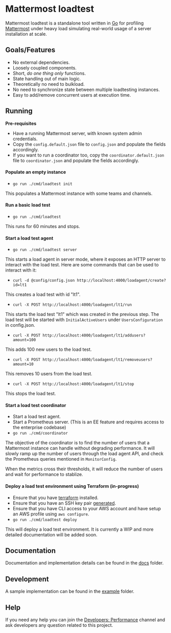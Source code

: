 # Mattermost loadtest

Mattermost loadtest is a standalone tool written in [Go](https://golang.org/) for profiling [Mattermost](https://github.com/mattermost/mattermost-server) under heavy load simulating real-world usage of a server installation at scale.

## Goals/Features

- No external dependencies.
- Loosely coupled components.
- Short, *do one thing only* functions.
- State handling out of main logic.
- Theoretically no need to bulkload.
- No need to synchronize state between multiple loadtesting instances.
- Easy to add/remove concurrent users at execution time.

## Running

__Pre-requisites__

- Have a running Mattermost server, with known system admin credentials.
- Copy the `config.default.json` file to `config.json` and populate the fields accordingly.
- If you want to run a coordinator too, copy the `coordinator.default.json` file to `coordinator.json` and populate the fields accordingly.

#### Populate an empty instance

- `go run ./cmd/loadtest init`

This populates a Mattermost instance with some teams and channels.

#### Run a basic load test

- `go run ./cmd/loadtest`

This runs for 60 minutes and stops.

#### Start a load test agent

- `go run ./cmd/loadtest server`

This starts a load agent in server mode, where it exposes an HTTP server to interact with the load test. Here are some commands that can be used to interact with it:

- `curl -d @config/config.json http://localhost:4000/loadagent/create?id=lt1`

This creates a load test with id "lt1".

- `curl -X POST http://localhost:4000/loadagent/lt1/run`

This starts the load test "lt1" which was created in the previous step. The load test will be started with `InitialActiveUsers` under `UsersConfiguration` in config.json.

- `curl -X POST http://localhost:4000/loadagent/lt1/addusers?amount=100`

This adds 100 new users to the load test.

- `curl -X POST http://localhost:4000/loadagent/lt1/removeusers?amount=10`

This removes 10 users from the load test.

- `curl -X POST http://localhost:4000/loadagent/lt1/stop`

This stops the load test.

#### Start a load test coordinator

- Start a load test agent.
- Start a Prometheus server. (This is an EE feature and requires access to the enterprise codebase)
- `go run ./cmd/coordinator`

The objective of the coordinator is to find the number of users that a Mattermost instance can handle without degrading performance. It will slowly ramp up the number of users through the load agent API, and check the Prometheus queries mentioned in `MonitorConfig`.

When the metrics cross their thresholds, it will reduce the number of users and wait for performance to stablize.

#### Deploy a load test environment using Terraform (in-progress)

- Ensure that you have [terraform](https://www.terraform.io/downloads.html) installed.
- Ensure that you have an SSH key pair [generated](https://help.github.com/en/github/authenticating-to-github/generating-a-new-ssh-key-and-adding-it-to-the-ssh-agent).
- Ensure that you have CLI access to your AWS account and have setup an AWS profile using `aws configure`.
- `go run ./cmd/loadtest deploy`

This will deploy a load test environment. It is currently a WIP and more detailed documentation will be added soon.

## Documentation

Documentation and implementation details can be found in the [docs](docs/) folder.

## Development

A sample implementation can be found in the [example](example/) folder.

## Help

If you need any help you can join the [Developers: Performance](https://community.mattermost.com/core/channels/developers-performance) channel and ask developers any question related to this project.

